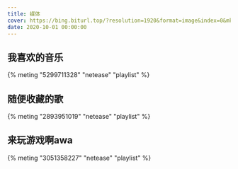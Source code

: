 ```yaml
---
title: 媒体
cover: https://bing.biturl.top/?resolution=1920&format=image&index=0&mkt=zh-CN
date: 2020-10-01 00:00:00
---
```


## 我喜欢的音乐

{% meting "5299711328" "netease" "playlist" %}

## 随便收藏的歌

{% meting "2893951019" "netease" "playlist" %}

## 来玩游戏啊awa

{% meting "3051358227" "netease" "playlist" %}